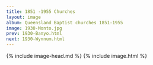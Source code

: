 ```yaml
---
title: 1851 -1955 Churches
layout: image
album: Queensland Baptist churches 1851-1955
image: 1930-Monto.jpg
prev: 1930-Banyo.html
next: 1930-Wynnum.html
---
```

 {% include image-head.md %}
{% include image.html %}